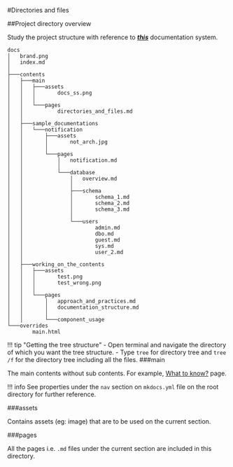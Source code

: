 #Directories and files

##Project directory overview

Study the project structure with reference to <span title= "System Documentation methods">_**[this](../../../index.md)**_</span> documentation system.

```
docs
│   brand.png
│   index.md
│
├───contents
│   ├───main
│   │   ├───assets
│   │   │       docs_ss.png
│   │   │
│   │   └───pages
│   │           directories_and_files.md
│   │
│   ├───sample_documentations
│   │   └───notification
│   │       ├───assets
│   │       │       not_arch.jpg
│   │       │
│   │       └───pages
│   │           │   notification.md
│   │           │
│   │           └───database
│   │               │   overview.md
│   │               │
│   │               ├───schema
│   │               │       schema_1.md
│   │               │       schema_2.md
│   │               │       schema_3.md
│   │               │
│   │               └───users
│   │                       admin.md
│   │                       dbo.md
│   │                       guest.md
│   │                       sys.md
│   │                       user_2.md
│   │
│   ├───working_on_the_contents
│   │   ├───assets
│   │   │       test.png
│   │   │       test_wrong.png
│   │   │
│   │   └───pages
│   │       │   approach_and_practices.md
│   │       │   documentation_structure.md
│   │       │
│   │       └───component_usage
└───overrides
        main.html

```

!!! tip "Getting the tree structure"
    -   Open terminal and navigate the directory of which you want the tree structure.
    -   Type `tree` for directory tree and `tree /f` for the directory tree including all the files. 
###main

The main contents without sub contents.
For example, [What to know?](../../main/pages/what_to_know.md) page.

!!! info
    See properties under the `nav` section on `mkdocs.yml` file on the root directory for further reference.


###assets

Contains assets (eg: image) that are to be used on the current section.


###pages 

All the pages i.e. `.md` files under the current section are included in this directory.